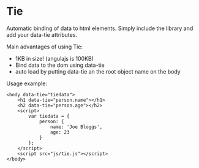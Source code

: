 # Tie

Automatic binding of data to html elements. Simply include the library and add your data-tie attributes.

Main advantages of using Tie:

 * 1KB in size! (angulajs is 100KB)
 * Bind data to the dom using data-tie
 * auto load by putting data-tie an the root object name on the body

Usage example:

    <body data-tie="tiedata">
        <h1 data-tie="person.name"></h1>
        <h2 data-tie="person.age"></h2>
        <script>
            var tiedata = {
                person: {
                    name: 'Joe Bloggs',
                    age: 23
                }
            };
        </script>
        <script src="js/tie.js"></script>
    </body>